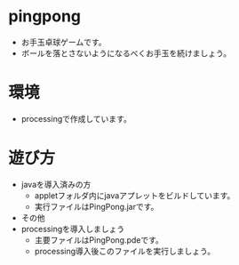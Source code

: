 # pingpong
- お手玉卓球ゲームです。
- ボールを落とさないようになるべくお手玉を続けましょう。

# 環境
- processingで作成しています。

# 遊び方
- javaを導入済みの方
	- appletフォルダ内にjavaアプレットをビルドしています。
	- 実行ファイルはPingPong.jarです。
- その他
- processingを導入しましょう
	- 主要ファイルはPingPong.pdeです。
	- processing導入後このファイルを実行しましょう。
